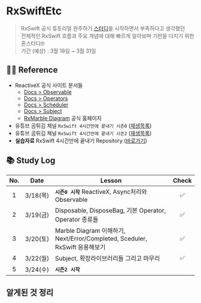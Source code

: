 # RxSwiftEtc
> RxSwift 공식 튜토리얼 완주하기 [스터디](https://github.com/inddoni/RxSwift.git)를 시작하면서 부족하다고 생각했던 <br>
> 전체적인 RxSwift 흐름과 주요 개념에 대해 빠르게 알아보며 기반을 다지기 위한 혼스터디🤓 <br>
> 기간 (예상) : 3월 18일 ~ 3월 31일

## 🙏🏻 Reference
- ReactiveX 공식 사이트 문서들
    - [Docs > Observable](http://reactivex.io/documentation/observable.html)
    - [Docs > Operators](http://reactivex.io/documentation/operators.html)
    - [Docs > Scheduler](http://reactivex.io/documentation/scheduler.html)
    - [Docs > Subject](http://reactivex.io/documentation/subject.html)
    - [RxMarble Diagram](https://rxmarbles.com/) 공식 홈페이지 
- 유튜브 곰튀김 채널 `RxSwift 4시간만에 끝내기 시즌0` ([재생목록](https://youtu.be/w5Qmie-GbiA)) <br>
- 유튜브 곰튀김 채널  `RxSwift 4시간만에 끝내기 시즌2` ([재생목록](https://youtu.be/iHKBNYMWd5I))
- **실습자료** RxSwift 4시간만에 끝내기 Repository ([바로가기](https://github.com/iamchiwon/RxSwift_In_4_Hours.git))

## 📚 Study Log

No. | Date | Lesson | Check
:---------:|:----------:|---------|:---------:
 1 | 3/18(목) | **`시즌0 시작`** ReactiveX, Async처리와 Observable | ✅
 2 | 3/19(금) | Disposable, DisposeBag, 기본 Operator, Operator 종류들 | ✅
 3 | 3/20(토) | Marble Diagram 이해하기, Next/Error/Completed, Sceduler, RxSwift 응용해보기 | ✅ 
 4 | 3/22(월) | Subject, 확장라이브러리들 그리고 마무리 | ✅
 5 | 3/24(수) | **`시즌2 시작`** | 

 ## 알게된 것 정리
 
 
